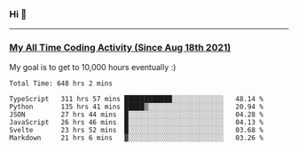 ### Hi 🙂

---

### <a href="https://wakatime.com/@Eroxl">My All Time Coding Activity (Since Aug 18th 2021)</a>
My goal is to get to 10,000 hours eventually :)
<!--START_SECTION:waka-->

```text
Total Time: 648 hrs 2 mins

TypeScript   311 hrs 57 mins ████████████░░░░░░░░░░░░░   48.14 %
Python       135 hrs 41 mins █████▒░░░░░░░░░░░░░░░░░░░   20.94 %
JSON         27 hrs 44 mins  █░░░░░░░░░░░░░░░░░░░░░░░░   04.28 %
JavaScript   26 hrs 46 mins  █░░░░░░░░░░░░░░░░░░░░░░░░   04.13 %
Svelte       23 hrs 52 mins  █░░░░░░░░░░░░░░░░░░░░░░░░   03.68 %
Markdown     21 hrs 6 mins   ▓░░░░░░░░░░░░░░░░░░░░░░░░   03.26 %
```

<!--END_SECTION:waka-->
